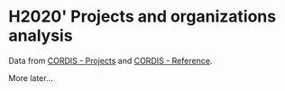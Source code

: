 # H2020' Projects and organizations analysis

Data from [CORDIS - Projects](https://open-data.europa.eu/en/data/dataset/cordisfp7projects) and [CORDIS - Reference](https://open-data.europa.eu/en/data/dataset/cordisref-data).

More later...